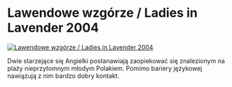 Lawendowe wzgórze / Ladies in Lavender 2004 
=============
[![Lawendowe wzgórze / Ladies in Lavender 2004 ](http://vidos.pl/images/player.gif)](http://vidos.pl/lawendowe-wzgorze-ladies-in-lavender-2004)

 Dwie starzejące się Angielki postanawiają zaopiekować się znalezionym na plaży nieprzytomnym młodym Polakiem. Pomimo bariery językowej nawiązują z nim bardzo dobry kontakt.
